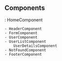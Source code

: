 ## Components

 : HomeComponent

    - HeaderComponent
    - FormComponent
    - UserComponent
    - UserListComponent
        UserDetailsComponent
    - NotFoundComponent
    - FooterComponent
